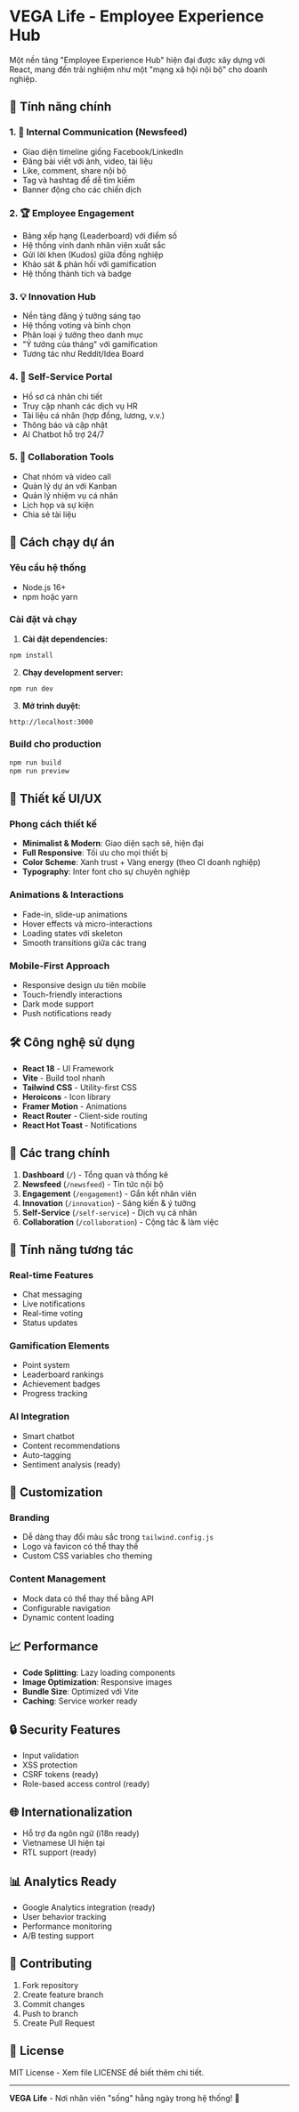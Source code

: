 # VEGA Life - Employee Experience Hub

Một nền tảng "Employee Experience Hub" hiện đại được xây dựng với React, mang đến trải nghiệm như một "mạng xã hội nội bộ" cho doanh nghiệp.

## 🌟 Tính năng chính

### 1. 📢 Internal Communication (Newsfeed)
- Giao diện timeline giống Facebook/LinkedIn
- Đăng bài viết với ảnh, video, tài liệu
- Like, comment, share nội bộ
- Tag và hashtag để dễ tìm kiếm
- Banner động cho các chiến dịch

### 2. 🏆 Employee Engagement
- Bảng xếp hạng (Leaderboard) với điểm số
- Hệ thống vinh danh nhân viên xuất sắc
- Gửi lời khen (Kudos) giữa đồng nghiệp
- Khảo sát & phản hồi với gamification
- Hệ thống thành tích và badge

### 3. 💡 Innovation Hub
- Nền tảng đăng ý tưởng sáng tạo
- Hệ thống voting và bình chọn
- Phân loại ý tưởng theo danh mục
- "Ý tưởng của tháng" với gamification
- Tương tác như Reddit/Idea Board

### 4. 👤 Self-Service Portal
- Hồ sơ cá nhân chi tiết
- Truy cập nhanh các dịch vụ HR
- Tài liệu cá nhân (hợp đồng, lương, v.v.)
- Thông báo và cập nhật
- AI Chatbot hỗ trợ 24/7

### 5. 🤝 Collaboration Tools
- Chat nhóm và video call
- Quản lý dự án với Kanban
- Quản lý nhiệm vụ cá nhân
- Lịch họp và sự kiện
- Chia sẻ tài liệu

## 🚀 Cách chạy dự án

### Yêu cầu hệ thống
- Node.js 16+ 
- npm hoặc yarn

### Cài đặt và chạy

1. **Cài đặt dependencies:**
```bash
npm install
```

2. **Chạy development server:**
```bash
npm run dev
```

3. **Mở trình duyệt:**
```
http://localhost:3000
```

### Build cho production
```bash
npm run build
npm run preview
```

## 🎨 Thiết kế UI/UX

### Phong cách thiết kế
- **Minimalist & Modern**: Giao diện sạch sẽ, hiện đại
- **Full Responsive**: Tối ưu cho mọi thiết bị
- **Color Scheme**: Xanh trust + Vàng energy (theo CI doanh nghiệp)
- **Typography**: Inter font cho sự chuyên nghiệp

### Animations & Interactions
- Fade-in, slide-up animations
- Hover effects và micro-interactions
- Loading states với skeleton
- Smooth transitions giữa các trang

### Mobile-First Approach
- Responsive design ưu tiên mobile
- Touch-friendly interactions
- Dark mode support
- Push notifications ready

## 🛠️ Công nghệ sử dụng

- **React 18** - UI Framework
- **Vite** - Build tool nhanh
- **Tailwind CSS** - Utility-first CSS
- **Heroicons** - Icon library
- **Framer Motion** - Animations
- **React Router** - Client-side routing
- **React Hot Toast** - Notifications

## 📱 Các trang chính

1. **Dashboard** (`/`) - Tổng quan và thống kê
2. **Newsfeed** (`/newsfeed`) - Tin tức nội bộ
3. **Engagement** (`/engagement`) - Gắn kết nhân viên
4. **Innovation** (`/innovation`) - Sáng kiến & ý tưởng
5. **Self-Service** (`/self-service`) - Dịch vụ cá nhân
6. **Collaboration** (`/collaboration`) - Cộng tác & làm việc

## 🎯 Tính năng tương tác

### Real-time Features
- Chat messaging
- Live notifications
- Real-time voting
- Status updates

### Gamification Elements
- Point system
- Leaderboard rankings
- Achievement badges
- Progress tracking

### AI Integration
- Smart chatbot
- Content recommendations
- Auto-tagging
- Sentiment analysis (ready)

## 🔧 Customization

### Branding
- Dễ dàng thay đổi màu sắc trong `tailwind.config.js`
- Logo và favicon có thể thay thế
- Custom CSS variables cho theming

### Content Management
- Mock data có thể thay thế bằng API
- Configurable navigation
- Dynamic content loading

## 📈 Performance

- **Code Splitting**: Lazy loading components
- **Image Optimization**: Responsive images
- **Bundle Size**: Optimized với Vite
- **Caching**: Service worker ready

## 🔒 Security Features

- Input validation
- XSS protection
- CSRF tokens (ready)
- Role-based access control (ready)

## 🌐 Internationalization

- Hỗ trợ đa ngôn ngữ (i18n ready)
- Vietnamese UI hiện tại
- RTL support (ready)

## 📊 Analytics Ready

- Google Analytics integration (ready)
- User behavior tracking
- Performance monitoring
- A/B testing support

## 🤝 Contributing

1. Fork repository
2. Create feature branch
3. Commit changes
4. Push to branch
5. Create Pull Request

## 📄 License

MIT License - Xem file LICENSE để biết thêm chi tiết.

---

**VEGA Life** - Nơi nhân viên "sống" hằng ngày trong hệ thống! 🌟




